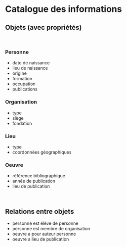 # Catalogue des informations


##  Objets (avec propriétés)
<br/>

### Personne
- date de naissance
- lieu de naissance
- origine
- formation
- occupation
- publications


### Organisation
- type
- siège
- fondation


### Lieu
- type
- coordonnées géographiques

### Oeuvre
- référence bibliographique
- année de publication
- lieu de publication


<br/>

## Relations entre objets

- personne est élève de personne
- personne est membre de organisation
- oeuvre a pour auteur personne
- oeuvre a lieu de publication